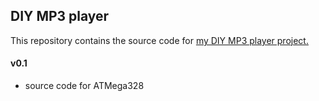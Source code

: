 ## DIY MP3 player ##
This repository contains the source code for [my DIY MP3 player project.](https://dvernooy.github.io/projects/mp3)

#### v0.1 ####
- source code for ATMega328
